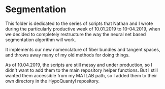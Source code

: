 # Segmentation
This folder is dedicated to the series of scripts that Nathan and I wrote
during the particularly productive week of 10.01.2019 to 10-04.2019, when we
decided to completely restructure the way the neural net based segmentation
algorithm will work.

It implements our new nomenclature of fiber bundles and tangent spaces, and
throws away many of my old methods for doing things.

As of 10.04.2019, the scripts are still messy and under production, so I didn't
want to add them to the main repository helper functions. But I still wanted
them accessible from my MATLAB path, so I added them to their own directory
in the HypoQuantyl repository.



